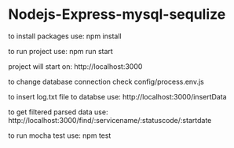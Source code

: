 # Nodejs-Express-mysql-sequlize

to install packages use:
npm install

to run project use:
npm run start

project will start on:
http://localhost:3000

to change database connection check config/process.env.js

to insert log.txt file to databse use:
http://localhost:3000/insertData


to get filtered parsed data use:
http://localhost:3000/find/:servicename/:statuscode/:startdate


to run mocha test use:
npm test







